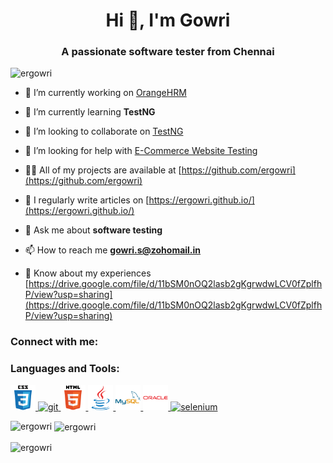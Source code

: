 <h1 align="center">Hi 👋, I'm Gowri</h1>
<h3 align="center">A passionate software tester from Chennai</h3>

<p align="left"> <img src="https://komarev.com/ghpvc/?username=ergowri&label=Profile%20views&color=0e75b6&style=flat" alt="ergowri" /> </p>

- 🔭 I’m currently working on [OrangeHRM](https://github.com/ergowri/OrangeHRM-Test-Automation)

- 🌱 I’m currently learning **TestNG**

- 👯 I’m looking to collaborate on [TestNG](https://github.com/ergowri/TestNG)

- 🤝 I’m looking for help with [E-Commerce Website Testing](https://github.com/ergowri/E-Commerce-Website-Testing)

- 👨‍💻 All of my projects are available at [https://github.com/ergowri](https://github.com/ergowri)

- 📝 I regularly write articles on [https://ergowri.github.io/](https://ergowri.github.io/)

- 💬 Ask me about **software testing**

- 📫 How to reach me **gowri.s@zohomail.in**

- 📄 Know about my experiences [https://drive.google.com/file/d/11bSM0nOQ2lasb2gKgrwdwLCV0fZplfhP/view?usp=sharing](https://drive.google.com/file/d/11bSM0nOQ2lasb2gKgrwdwLCV0fZplfhP/view?usp=sharing)

<h3 align="left">Connect with me:</h3>
<p align="left">
</p>

<h3 align="left">Languages and Tools:</h3>
<p align="left"> <a href="https://www.w3schools.com/css/" target="_blank" rel="noreferrer"> <img src="https://raw.githubusercontent.com/devicons/devicon/master/icons/css3/css3-original-wordmark.svg" alt="css3" width="40" height="40"/> </a> <a href="https://git-scm.com/" target="_blank" rel="noreferrer"> <img src="https://www.vectorlogo.zone/logos/git-scm/git-scm-icon.svg" alt="git" width="40" height="40"/> </a> <a href="https://www.w3.org/html/" target="_blank" rel="noreferrer"> <img src="https://raw.githubusercontent.com/devicons/devicon/master/icons/html5/html5-original-wordmark.svg" alt="html5" width="40" height="40"/> </a> <a href="https://www.java.com" target="_blank" rel="noreferrer"> <img src="https://raw.githubusercontent.com/devicons/devicon/master/icons/java/java-original.svg" alt="java" width="40" height="40"/> </a> <a href="https://www.mysql.com/" target="_blank" rel="noreferrer"> <img src="https://raw.githubusercontent.com/devicons/devicon/master/icons/mysql/mysql-original-wordmark.svg" alt="mysql" width="40" height="40"/> </a> <a href="https://www.oracle.com/" target="_blank" rel="noreferrer"> <img src="https://raw.githubusercontent.com/devicons/devicon/master/icons/oracle/oracle-original.svg" alt="oracle" width="40" height="40"/> </a> <a href="https://www.selenium.dev" target="_blank" rel="noreferrer"> <img src="https://raw.githubusercontent.com/detain/svg-logos/780f25886640cef088af994181646db2f6b1a3f8/svg/selenium-logo.svg" alt="selenium" width="40" height="40"/> </a> </p>

<p><img align="left" src="https://github-readme-stats.vercel.app/api/top-langs?username=ergowri&show_icons=true&locale=en&layout=compact" alt="ergowri" /></p>

<p>&nbsp;<img align="center" src="https://github-readme-stats.vercel.app/api?username=ergowri&show_icons=true&locale=en" alt="ergowri" /></p>

<p><img align="center" src="https://github-readme-streak-stats.herokuapp.com/?user=ergowri&" alt="ergowri" /></p>
